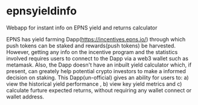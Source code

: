# epnsyieldinfo
Webapp  for instant info on EPNS yield and returns calculator 


EPNS has yield farming Dapp(https://incentives.epns.io/) through which push tokens can be staked and rewards(push tokens) be harvested. However, getting any info on the incentive program and the statistics involved requires users to connect to the Dapp via a web3 wallet such as metamask. Also, the Dapp doesn't have an inbuilt yield calculator which, if present, can greately help potential crypto investors to make a informed decision on staking. This Dapp(un-official) gives an ability for users to: a) view the historical yield performance , b) view key yield metrics and c) calculate furture expected returns, without requiring any wallet connect or wallet address.

